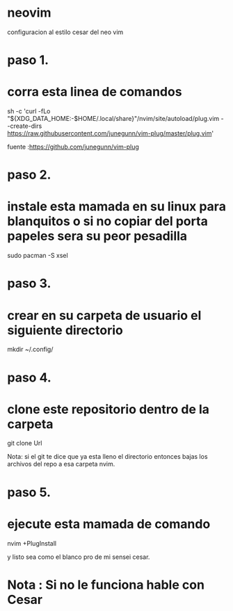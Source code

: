 
# neovim

configuracion al estilo cesar del neo vim

paso 1.
=======
corra esta linea de comandos
============================
sh -c 'curl -fLo "${XDG_DATA_HOME:-$HOME/.local/share}"/nvim/site/autoload/plug.vim --create-dirs \
       https://raw.githubusercontent.com/junegunn/vim-plug/master/plug.vim'
    
fuente :https://github.com/junegunn/vim-plug
    
paso 2.
=======
instale esta mamada en su linux para blanquitos o si no copiar del porta papeles sera su peor pesadilla 
=======================================================================================================
sudo pacman -S xsel

paso 3.
=======
crear en su carpeta de usuario el siguiente directorio
======================================================
mkdir ~/.config/

paso 4.
=======
clone este repositorio dentro de la carpeta
===========================================
git clone Url

Nota: si el git te dice que ya esta lleno el directorio entonces bajas los archivos del repo a esa carpeta nvim.

paso 5. 
=======
ejecute esta mamada de comando
==============================
nvim +PlugInstall

y listo sea como el blanco pro de mi sensei cesar.


# Nota : Si no le funciona hable con Cesar

